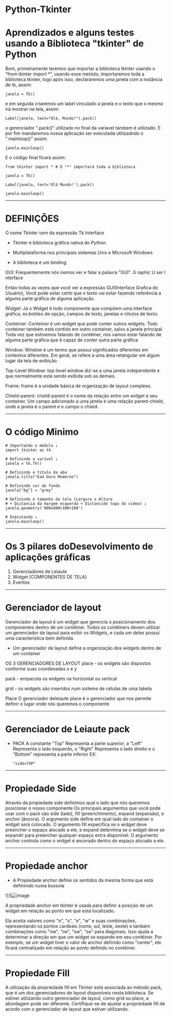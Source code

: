 # Python-Tkinter
# Aprendizados e alguns testes usando a Biblioteca "tkinter" de Python

Bom, primeiramente teremos que importar a biblioteca tkinter usando o "from tkinter import *", usando esse metódo, importaremos toda a biblioteca tkinter, logo após isso, declararemos uma janela com a instância de tk, assim:

    janela = Tk() 

e em seguida criaremos um label vinculado a janela e o texto que o mesmo irá mostrar na tela, assim:

    Label(janela, text="Olá, Mundo!").pack()

o gerenciador ".pack()" utilizado no final da variavel tambem é utilizado. E por fim mandaremos nossa aplicação ser executada utilizadndo o ".mainloop()" assim:

    janela.mainloop()

E o código final ficará assim:

    from tkinter import * # O "*" importará toda a biblioteca
    
    janela = Tk()
    
    Label(janela, text='Olá Mundo!').pack()
    
    janela.mainloop()

---
		 
# DEFINIÇÕES	 

O nome Tkinter vem da expressão Tk Interface

- Tkinter é biblioteca gráfica nativa do Python

- Multiplataforma nos principais sistemas Unix e Microsoft Windows

- A biblioteca é um binding

GUI:
Frequentemente nós iremos ver e falar a palavra "GUI". 
G raphic
U ser
I nterface

Então todas as vezes que você ver a expressão GUI(Interface Grafica do Usuário), Você pode estar certo que o texto vai estar fazendo referência a alguma parte gráfica de alguma aplicação.

Widget:
Já o Widget é todo componente que compôem uma interface gráfica, ex:botôes de opção, campos de texto, janelas e rótulos de texto. 

Conteiner:
Conteiner é um widget que pode conter outros widgets. Todo conteiner também está contido em outro container, salvo a janela principal. Toda vez que estivemos falando de contêiner, nós vamos estar falando de alguma parte gráfica que é capaz de conter outra parte gráfica

Window:
Window é um termo que possui significados diferentes em contextos diferentes. Em geral, se refere a uma área retangular em algum lugar da tela de exibição.

Top-Level Window:
top-level window diz-se a uma janela independente e que normalmente esta sendo exibida sob as demais.

Frame:
frame é a unidade básica de organização de layout complexo. 
 
Chield-parent:
chield-parent é o nome da relação entre um widget e seu container. Um campo adicionado a uma janela é uma relação parent-chield, onde a janela é o parent e o campo o chield. 

---

# O código Minimo

    # Importando o módulo ↓
    import tkinter as tk 
    
    # Definindo a varivel ↓
    janela = tk.Tk()
    
    # Definindo o titulo da aba
    janela.title("Ead Ouro Moderno")
    
    # Definindo cor de fundo
    janela["bg"] = "grey"
    
    # Definindo o tamanho da tela (Largura x Altura 
    # + Distancia da margem esquerda + Distancido topo do video) ↓
    janela.geometry('800x800+100+100')
    
    # Executando ↓
    janela.mainloop()

---
	
# Os 3 pilares doDesevolvimento de aplicações gráficas

1) Gerenciadores de Leiaute
2) Widget (COMPONENTES DE TELA) 
3) Eventos 

---

# Gerenciador de layout	
 
Gerenciador de layout é um widget que gerencia o posicionamento dos componentes dentro de um contêiner. Todos os contêiners devem utilizar um gerenciador de layout para exibir os Widgets, e cada um deles possui uma caracteristica bem definida.

- Um gerenciador de layout define a organização dos widgets dentro de um container

OS 3 GERENCIADORES DE LAYOUT
place - os widgets são dispostos conforme suas coordenadas x e y

pack - empacota os widgets na horizontal ou vertical

grid - os widgets são inseridos num sistema de células de uma tabela

Place
O gerenciador deleiaute place é o gerenciador que nos permite definir o lugar onde nós queremos o componente

---

# Gerenciador de Leiaute pack  

- PACK
A constante "Top" Representa a parte superior, a "Left" Representa o lado esquerdo, o "Right" Representa o lado direito e o "Bottom" representa a parte inferior
EX:

	  "side=TOP"

---

# Propiedade Side

Através da propiedade side definimos qual o lado que nós queremos posicionar o nosso componente 
Os principais argumentos que você pode usar com o pack são side (lado), fill (preenchimento), expand (expansão), e anchor (âncora). O argumento side define em qual lado do container o widget será colocado. O argumento fill especifica se o widget deve preencher o espaço alocado a ele, e expand determina se o widget deve se expandir para preencher qualquer espaço extra disponível. O argumento anchor controla como o widget é ancorado dentro do espaço alocado a ele.

---

# Propiedade anchor 

- A Propiedade anchor define os sentidos da mesma forma que está defininido numa bussola

![](![image](https://github.com/1caue/Python-Tkinter/assets/142410809/5cbac3d5-2bd5-46b3-9dcf-0b6327f62f33)

A propriedade anchor em tkinter é usada para definir a posição de um widget em relação ao ponto em que está localizado. 

Ela aceita valores como "n", "s", "e", "w" e suas combinações, representando os pontos cardeais (norte, sul, leste, oeste) e também combinações como "nw", "ne", "sw", "se" para diagonais. Isso ajuda a determinar a direção em que um widget se expande em seu contêiner. Por exemplo, se um widget tiver o valor de anchor definido como "center", ele ficará centralizado em relação ao ponto definido no contêiner. 

---

# Propiedade Fill

A utilização da propriedade fill em Tkinter está associada ao método pack, que é um dos gerenciadores de layout disponíveis nesta biblioteca. Se estiver utilizando outro gerenciador de layout, como grid ou place, a abordagem pode ser diferente. Certifique-se de ajustar a propriedade fill de acordo com o gerenciador de layout que estiver utilizando.



